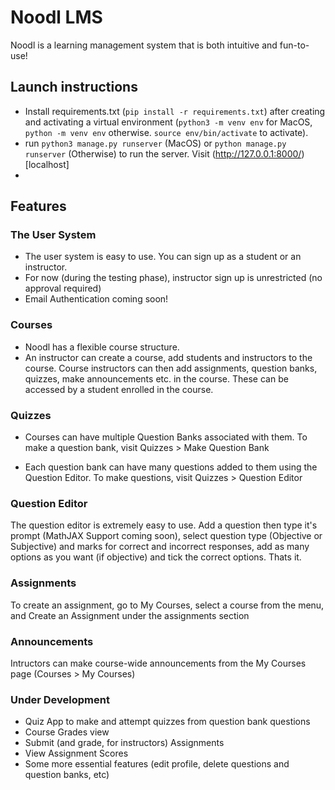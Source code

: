 # Noodl LMS
Noodl is a learning management system that is both intuitive and fun-to-use!

## Launch instructions
- Install requirements.txt (`pip install -r requirements.txt`) after creating and activating a virtual environment (`python3 -m venv env` for MacOS, `python -m venv env` otherwise. `source env/bin/activate` to activate).  
- run `python3 manage.py runserver` (MacOS) or `python manage.py runserver` (Otherwise) to run the server. Visit (http://127.0.0.1:8000/)[localhost]
- 
## Features

### The User System
- The user system is easy to use. You can sign up as a student or an instructor. 
- For now (during the testing phase), instructor sign up is unrestricted (no approval required)
- Email Authentication coming soon!

### Courses
- Noodl has a flexible course structure.
- An instructor can create a course, add students and instructors to the course. Course instructors can then add assignments, question banks, quizzes, make announcements etc. in the course. These can be accessed by a student enrolled in the course.

### Quizzes
- Courses can have multiple Question Banks associated with them. To make a question bank, visit Quizzes > Make Question Bank

- Each question bank can have many questions added to them using the Question Editor. To make questions, visit Quizzes > Question Editor

### Question Editor
The question editor is extremely easy to use. Add a question then type it's prompt (MathJAX Support coming soon), select question type (Objective or Subjective) and marks for correct and incorrect responses, add as many options as you want (if objective) and tick the correct options. Thats it.

### Assignments
To create an assignment, go to My Courses, select a course from the menu, and Create an Assignment under the assignments section

### Announcements
Intructors can make course-wide announcements from the My Courses page (Courses > My Courses)

### Under Development
- Quiz App to make and attempt quizzes from question bank questions
- Course Grades view
- Submit (and grade, for instructors) Assignments
- View Assignment Scores
- Some more essential features (edit profile, delete questions and question banks, etc)